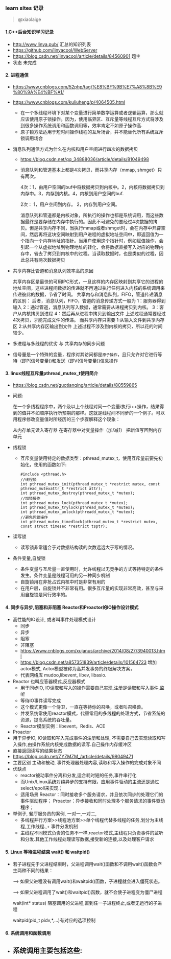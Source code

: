 ### learn sites 记录

> @xiaolaige

#### 1.C++后台知识学习记录

- http://www.linya.pub/ 汇总的知识列表
- https://github.com/linyacool/WebServer
- https://blog.csdn.net/linyacool/article/details/84560901 题主
- 状态 未完成

#### 2. 进程通信

- https://www.cnblogs.com/52php/tag/%E8%BF%9B%E7%A8%8B%E9%80%9A%E4%BF%A1/

- https://www.cnblogs.com/kuliuheng/p/4064505.html

  - 在一个多线程环境下对某个变量进行简单数学运算或者逻辑运算，那么就应该使用原子锁操作。因为，使用临界区、互斥量等线程互斥方式将涉及到很多操作系统调用和函数调用等，效率肯定不如原子操作高.
  - 原子锁方法适用于短时间操作线程的互斥场合，并不能替代所有系统互斥锁调用场合

- 消息队列通信方式为什么在内核和用户空间进行四次的数据拷贝

  - https://blog.csdn.net/qq_34888036/article/details/81049498

  - 消息队列和管道基本上都是4次拷贝，而共享内存（mmap, shmget）只有两次。

    4次：1，由用户空间的buf中将数据拷贝到内核中。2，内核将数据拷贝到内存中。3，内存到内核。4，内核到用户空间的buf.

    2次： 1，用户空间到内存。 2，内存到用户空间。

    消息队列和管道都是内核对象，所执行的操作也都是系统调用，而这些数据最终是要存储在内存中执行的。因此不可避免的要经过4次数据的拷贝。但是共享内存不同，当执行mmap或者shmget时，会在内存中开辟空间，然后再将这块空间映射到用户进程的虚拟地址空间中，即返回值为一个指向一个内存地址的指针。当用户使用这个指针时，例如赋值操作，会引起一个从虚拟地址到物理地址的转化，会将数据直接写入对应的物理内存中，省去了拷贝到内核中的过程。当读取数据时，也是类似的过程，因此总共有两次数据拷贝

- 共享内存比管道和消息队列效率高的原因

  共享内存区是最快的可用IPC形式，一旦这样的内存区映射到共享它的进程的地址空间，这些进程间数据的传递就不再通过执行任何进入内核的系统调用来传递彼此的数据，节省了时间。
      共享内存和消息队列，FIFO，管道传递消息的区别：
      后者，消息队列，FIFO，管道的消息传递方式一般为
      1：服务器得到输入
      2：通过管道，消息队列写入数据，通常需要从进程拷贝到内核。
      3：客户从内核拷贝到进程
      4：然后再从进程中拷贝到输出文件
      上述过程通常要经过4次拷贝，才能完成文件的传递。
      而共享内存只需要
      1:从输入文件到共享内存区
      2:从共享内存区输出到文件
      上述过程不涉及到内核的拷贝，所以花的时间较少。

- 多进程与多线程的优劣 与 共享内存的同步问题

- 信号量是一个特殊的变量，程序对其访问都是`原子操作`，且只允许对它进行等待（即P(信号变量))和发送（即V(信号变量))信息操作



#### 3. linux线程互斥量pthread_mutex_t使用简介

- https://blog.csdn.net/guotianqing/article/details/80559865

- 问题:

  在一个多线程程序中，两个及以上个线程对同一个变量i执行i++操作，结果得到的值并不如顺序执行所预期的那样。这就是线程间不同步的一个例子。可以用程序修改变量值时所经历的三个步骤解释这个现象：

  从内存单元读入寄存器
  在寄存器中对变量操作（加/减1）
  把新值写回到内存单元

- 线程锁

  - 互斥变量使用特定的数据类型：pthread_mutex_t，使用互斥量前要先初始化，使用的函数如下:

    ```
    #include <pthread.h>
    //线程锁
    int pthread_mutex_init(pthread_mutex_t *restrict mutex, const pthread_mutexattr_t *restrict attr);
    int pthread_mutex_destroy(pthread_mutex_t *mutex);
    //加锁操作
    int pthread_mutex_lock(pthread_mutex_t *mutex);
    int pthread_mutex_trylock(pthread_mutex_t *mutex);
    int pthread_mutex_unlock(pthreadd_mutex_t *mutex);
    //避免死锁操作
    int pthread_mutex_timedlock(pthread_mutex_t *restrict mutex, const struct timesec *restrict tsptr);
    ```

- 读写锁

  - 读写锁非常适合于对数据结构读的次数远远大于写的情况。

- 条件变量,自旋锁

  - 条件变量与互斥量一直使用时，允许线程以无竞争的方式等待特定的条件发生。条件变量是线程可用的另一种同步机制
  - 自旋锁用在非抢占式内核中时是非常有用的
  - 在用户层，自旋锁并不非常有用。很多互斥量的实现非常高效，甚至与采用自旋锁是同行效率的。



#### 4. 同步与异步,阻塞和非阻塞 Reactor和Proactor的IO操作设计模式

- 高性能的IO设计, 或者叫事件处理模式设计
  - 同步 
  - 异步
  - 阻塞
  - 非阻塞
  - https://www.cnblogs.com/xujanus/archive/2014/08/27/3940013.html
  - https://blog.csdn.net/a857351839/article/details/101564723 增加actor模式, Actor模型被称为高并发事务的终极解决方案，
  - 代表网络库 mudoo,libevent, libev, libasio.
- Reactor 也叫应答器模式,反应器模式 
  - 用于同步IO, IO读取和写入的操作需要自己实现,注册是读取和写入事件,监听
  - 等待IO事件读写完成
  - 这个模式更像一个侍卫，一直在等待你的召唤，或者叫召唤兽。
  - 并发系统常使用reactor模式，代替常用的多线程的处理方式，节省系统的资源，提高系统的吞吐量。
  - Reactor模型实例：libevent，Redis、ACE
-  Proactor
  - 用于异步IO, IO读取和写入完成事件的注册和处理, 不需要自己去实现读取和写入操作,由操作系统内核完成数据的读写.自己操作内存缓冲区
  - 直接返回读写的结果状态
- https://blog.csdn.net/ZYZMZM_/article/details/98049471
- 主要区别 主动和被动, 事件处理器处理内容,读取和写入操作的完成对象不同
- 优缺点
  - reactor被动事件分离和分发,适合耗时短的任务,事件串行化
  - 而Unix/Linux系统对纯异步的支持有限，应用事件驱动的主流还是通过select/epoll来实现；
  - 适用场景
    Reactor：同时接收多个服务请求，并且依次同步的处理它们的事件驱动程序；
    Proactor：异步接收和同时处理多个服务请求的事件驱动程序；
- 举例子, 餐厅服务员的案例, 一对一,一对二,
  - 多线程并行方案>>线程池方案>>单个线程代替多线程的任务,划分为主线程,工作线程.,+ 事件分发机制
  - 主线程不同模式负责的任务不一样,reactor模式,主线程只负责事件的监听和分发.其他工作线程处理读写数据,接受新的连接,以及处理客户请求



#### 5. Linux 等待进程结束 wait() 和 waitpid()

- 若子进程先于父进程结束时，父进程调用wait()函数和不调用wait()函数会产生两种不同的结果：

  --> 如果父进程没有调用wait()和waitpid()函数，子进程就会进入僵死状态。

  --> 如果父进程调用了wait()和waitpid()函数，就不会使子进程变为僵尸进程

  wait(int* status) 阻塞调用的父进程,直到任一子进程终止,或者无运行的子进程

  waitpid(pid_t pidv,*,...)有对应的选项控制



#### 6. 系统调用和函数调用

- 系统调用主要包括这些:
  - 

